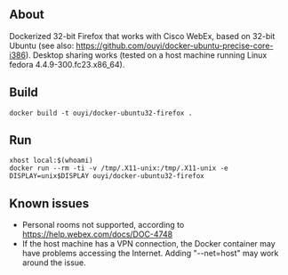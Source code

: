 ## About

Dockerized 32-bit Firefox that works with Cisco WebEx, based on 32-bit Ubuntu (see also: https://github.com/ouyi/docker-ubuntu-precise-core-i386). Desktop sharing works (tested on a host machine running Linux fedora 4.4.9-300.fc23.x86\_64).

## Build

	docker build -t ouyi/docker-ubuntu32-firefox .

## Run

	xhost local:$(whoami)
	docker run --rm -ti -v /tmp/.X11-unix:/tmp/.X11-unix -e DISPLAY=unix$DISPLAY ouyi/docker-ubuntu32-firefox

## Known issues

- Personal rooms not supported, according to https://help.webex.com/docs/DOC-4748
- If the host machine has a VPN connection, the Docker container may have problems accessing the Internet. Adding "--net=host" may work around the issue.
